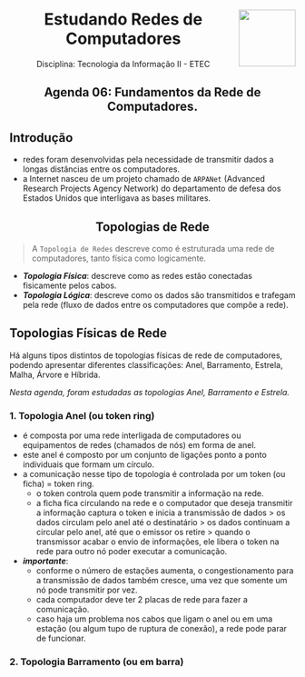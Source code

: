 <div align="center">
<a href="https://github.com/monicaquintal" target="_blank"><img align="right" height="100" src="https://www.svgrepo.com/show/204548/wifi-signal-monitor.svg" /></a>
<h1>Estudando Redes de Computadores</h1>
<p>Disciplina: Tecnologia da Informação II - ETEC</p>
</div>

<div id="agenda06" align="center">
<h2>Agenda 06: Fundamentos da Rede de Computadores.</h2>
</div>

## Introdução

- redes foram desenvolvidas pela necessidade de transmitir dados a longas distâncias entre os computadores. 
- a Internet nasceu de um projeto chamado de `ARPANet` (Advanced Research Projects Agency Network) do departamento de defesa dos Estados Unidos que interligava as bases militares.

<div align="center">

## Topologias de Rede

</div>

> A `Topologia de Redes` descreve como é estruturada uma rede de computadores, tanto física como logicamente.

- ***Topologia Física***: descreve como as redes estão conectadas fisicamente pelos cabos.
- ***Topologia Lógica***: descreve como os dados são transmitidos e trafegam pela rede (fluxo de dados entre os computadores que compõe a rede).

## Topologias Físicas de Rede

Há alguns tipos distintos de topologias físicas de rede de computadores, podendo apresentar diferentes classificações: Anel, Barramento, Estrela, Malha, Árvore e Híbrida. 

<em>Nesta agenda, foram estudadas as topologias Anel, Barramento e Estrela.</em>

### 1. Topologia Anel (ou token ring)

- é composta por uma rede interligada de computadores ou equipamentos de redes (chamados de nós) em forma de anel.
- este anel é composto por um conjunto de ligações ponto a ponto individuais que formam um círculo.
- a comunicação nesse tipo de topologia é controlada por um token (ou ficha) = token ring. 
  - o token controla quem pode transmitir a informação na rede. 
  - a ficha fica circulando na rede e o computador que deseja transmitir a informação captura o token e inicia a  transmissão de dados > os dados circulam pelo anel até o destinatário > os dados continuam a circular pelo anel, até que o emissor os retire > quando o transmissor acabar o envio de informações, ele libera o token na rede para outro nó poder executar a comunicação. 
- ***importante***:
  - conforme o número de estações aumenta, o congestionamento para a transmissão de dados também cresce, uma vez
que somente um nó pode transmitir por vez. 
  - cada computador deve ter 2 placas de rede para fazer a comunicação.
  - caso haja um problema nos cabos que ligam o anel ou em uma estação (ou algum tupo de ruptura de conexão), a rede pode parar de funcionar.

### 2. Topologia Barramento (ou em barra)